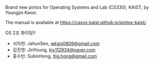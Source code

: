 Brand new pintos for Operating Systems and Lab (CS330), KAIST, by Youngjin Kwon.

The manual is available at https://casys-kaist.github.io/pintos-kaist/.

OS 2조 화이팅!!

- 서자헌: JahunSeo, wkgjs0809@gmail.com
- 김진영: JinYoung, kjy112934@naver.com
- 홍수빈: SubinHong, ltjg.hong@gmail.com